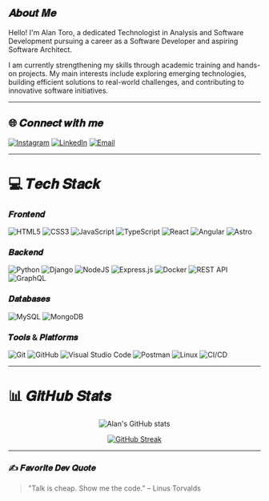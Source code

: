 ## 𝑨𝒃𝒐𝒖𝒕 𝑴𝒆
Hello! I'm Alan Toro, a dedicated Technologist in Analysis and Software Development pursuing a career as a Software Developer and aspiring Software Architect.

I am currently strengthening my skills through academic training and hands-on projects. My main interests include exploring emerging technologies, building efficient solutions to real-world challenges, and contributing to innovative software initiatives.

---

## 🌐 𝑪𝒐𝒏𝒏𝒆𝒄𝒕 𝒘𝒊𝒕𝒉 𝒎𝒆

[![Instagram](https://img.shields.io/badge/Instagram-%23E4405F.svg?logo=Instagram&logoColor=white)](https://instagram.com/alankhozryn)
[![LinkedIn](https://img.shields.io/badge/LinkedIn-%230077B5.svg?logo=linkedin&logoColor=white)](https://www.linkedin.com/in/alan-software-arch/)
[![Email](https://img.shields.io/badge/Email-D14836?logo=gmail&logoColor=white)](mailto:alan.software.arch@gmail.com)

---

# 💻 𝑻𝒆𝒄𝒉 𝑺𝒕𝒂𝒄𝒌

### 𝑭𝒓𝒐𝒏𝒕𝒆𝒏𝒅
![HTML5](https://img.shields.io/badge/html5-%23E34F26.svg?style=for-the-badge&logo=html5&logoColor=white) ![CSS3](https://img.shields.io/badge/css3-%231572B6.svg?style=for-the-badge&logo=css3&logoColor=white) ![JavaScript](https://img.shields.io/badge/javascript-%23323330.svg?style=for-the-badge&logo=javascript&logoColor=%23F7DF1E) ![TypeScript](https://img.shields.io/badge/typescript-%23007ACC.svg?style=for-the-badge&logo=typescript&logoColor=white) ![React](https://img.shields.io/badge/react-%2320232a.svg?style=for-the-badge&logo=react&logoColor=%2361DAFB) ![Angular](https://img.shields.io/badge/angular-%23DD0031.svg?style=for-the-badge&logo=angular&logoColor=white) ![Astro](https://img.shields.io/badge/astro-%23BC52EE.svg?style=for-the-badge&logo=astro&logoColor=white)

### 𝑩𝒂𝒄𝒌𝒆𝒏𝒅
![Python](https://img.shields.io/badge/python-3670A0?style=for-the-badge&logo=python&logoColor=ffdd54) ![Django](https://img.shields.io/badge/django-%23092E20.svg?style=for-the-badge&logo=django&logoColor=white) ![NodeJS](https://img.shields.io/badge/node.js-6DA55F?style=for-the-badge&logo=node.js&logoColor=white) ![Express.js](https://img.shields.io/badge/express.js-%23404d59.svg?style=for-the-badge&logo=express&logoColor=%2361DAFB) ![Docker](https://img.shields.io/badge/docker-%230db7ed.svg?style=for-the-badge&logo=docker&logoColor=white) ![REST API](https://img.shields.io/badge/REST-API-green?style=for-the-badge) ![GraphQL](https://img.shields.io/badge/-GraphQL-E10098?style=for-the-badge&logo=graphql&logoColor=white)

### 𝑫𝒂𝒕𝒂𝒃𝒂𝒔𝒆𝒔
![MySQL](https://img.shields.io/badge/mysql-%2300f.svg?style=for-the-badge&logo=mysql&logoColor=white) ![MongoDB](https://img.shields.io/badge/MongoDB-%234ea94b.svg?style=for-the-badge&logo=mongodb&logoColor=white)

### 𝑻𝒐𝒐𝒍𝒔 & 𝑷𝒍𝒂𝒕𝒇𝒐𝒓𝒎𝒔
![Git](https://img.shields.io/badge/git-%23F05033.svg?style=for-the-badge&logo=git&logoColor=white) ![GitHub](https://img.shields.io/badge/github-%23121011.svg?style=for-the-badge&logo=github&logoColor=white) ![Visual Studio Code](https://img.shields.io/badge/Visual%20Studio%20Code-0078d7.svg?style=for-the-badge&logo=visual-studio-code&logoColor=white) ![Postman](https://img.shields.io/badge/Postman-FF6C37?style=for-the-badge&logo=postman&logoColor=white) ![Linux](https://img.shields.io/badge/Linux-FCC624?style=for-the-badge&logo=linux&logoColor=black) ![CI/CD](https://img.shields.io/badge/CI/CD-00C853?style=for-the-badge)

---

# 📊 𝑮𝒊𝒕𝑯𝒖𝒃 𝑺𝒕𝒂𝒕𝒔

<div align="center">
  
![Alan's GitHub stats](https://github-readme-stats.vercel.app/api?username=AlanIsaacToroHolguin&show_icons=true&theme=transparent&title_color=4F8CC9&text_color=9f9f9f&icon_color=4F8CC9&border_color=4F8CC9&bg_color=00000000)

[![GitHub Streak](https://github-readme-streak-stats.herokuapp.com/?user=AlanIsaacToroHolguin&theme=transparent&background=00000000&border=4F8CC9&stroke=4F8CC9&dates=9f9f9f&ring=4F8CC9&fire=4F8CC9&currStreakNum=4F8CC9&sideNums=4F8CC9&currStreakLabel=4F8CC9&sideLabels=4F8CC9)](https://git.io/streak-stats)

</div>

---

### ✍️ 𝑭𝒂𝒗𝒐𝒓𝒊𝒕𝒆 𝑫𝒆𝒗 𝑸𝒖𝒐𝒕𝒆
> "Talk is cheap. Show me the code." – Linus Torvalds
